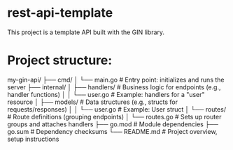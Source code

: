 # rest-api-template
This project is a template API built with the GIN library.

# Project structure:

my-gin-api/
├── cmd/
│   └── main.go          # Entry point: initializes and runs the server
├── internal/
│   ├── handlers/        # Business logic for endpoints (e.g., handler functions)
│   │   └── user.go      # Example: handlers for a "user" resource
│   ├── models/          # Data structures (e.g., structs for requests/responses)
│   │   └── user.go      # Example: User struct
│   └── routes/          # Route definitions (grouping endpoints)
│       └── routes.go    # Sets up router groups and attaches handlers
├── go.mod               # Module dependencies
├── go.sum               # Dependency checksums
└── README.md            # Project overview, setup instructions